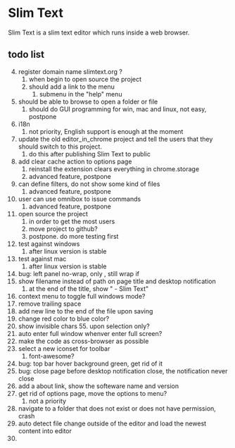 # Slim Text

Slim Text is a slim text editor which runs inside a web browser.


## todo list

4. register domain name slimtext.org ?
    1. when begin to open source the project
    2. should add a link to the menu
        1. submenu in the "help" menu
7. should be able to browse to open a folder or file
    1. should do GUI programming for win, mac and linux, not easy, postpone
10. i18n
    1. not priority, English support is enough at the moment
13. update the old editor_in_chrome project and tell the users that they should switch to this project.
    1. do this after publishing Slim Text to public
34. add clear cache action to options page
    1. reinstall the extension clears everything in chrome.storage
    2. advanced feature, postpone
35. can define filters, do not show some kind of files
    1. advanced feature, postpone
40. user can use omnibox to issue commands
    1. advanced feature, postpone
44. open source the project
    1. in order to get the most users
    2. move project to github?
    3. postpone. do more testing first
45. test against windows
    1. after linux version is stable
46. test against mac
    1. after linux version is stable
47. bug: left panel no-wrap, only <a>, still wrap if <span>
48. show filename instead of path on page title and desktop notification
    1. at the end of the title, show " - Slim Text"
50. context menu to toggle full windows mode?
51. remove trailing space
52. add new line to the end of the file upon saving
53. change red color to blue color?
54. show invisible chars
    55. upon selection only?
56. auto enter full window whenver enter full screen?
60. make the code as cross-browser as possible
61. select a new iconset for toolbar
    1. font-awesome?
62. bug: top bar hover background green, get rid of it
63. bug: close page before desktop notification close, the notification never close
65. add a about link, show the softeware name and version
66. get rid of options page, move the options to menu?
    1. not a priority
67. navigate to a folder that does not exist or does not have permission, crash
68. auto detect file change outside of the editor and load the newest content into editor
69.
